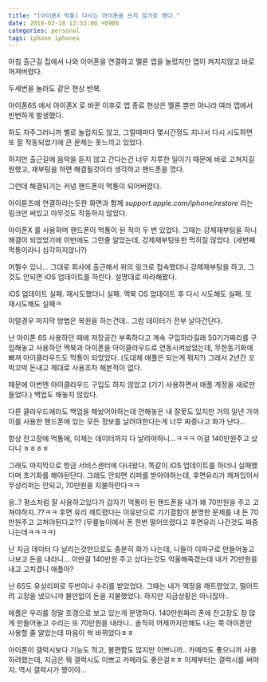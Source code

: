 ```yaml
---
title: "[아이폰X 먹통] 다시는 아이폰을 쓰지 않기로 했다."
date: 2019-02-18 12:53:00 +0900
categories: personal
tags: iphone iphonex
---
```


아침 출근길 집에서 나와 이어폰을 연결하고 멜론 앱을 눌렀지만 앱이 켜지지않고 바로 꺼져버렸다.  

두세번을 눌러도 같은 현상 반복.  

아이폰6S 에서 아이폰X 로 바꾼 이후로 앱 종료 현상은 멜론 뿐만 아니라 여러 앱에서 빈번하게 발생했다.  

하도 자주그러니까 별로 놀랍지도 않고, 그럴때마다 몇시간정도 지나서 다시 시도하면 또 잘 작동되었기에 큰 문제는 못느끼고 있었다.  

하지만 출근길에 음악을 듣지 않고 간다는건 너무 지루한 일이기 때문에 바로 고쳐지길 원했고, 재부팅을 하면 해결될것이라 생각하고 핸드폰을 껐다.

그런데 해결되기는 커녕 핸드폰이 먹통이 되어버렸다.  

아이튠즈에 연결하라는듯한 화면과 함께 *support.apple.com/iphone/restore* 라는 링크만 써있고 아무것도 작동하지 않았다.  

아이폰X 를 사용하며 핸드폰이 먹통이 된 적이 두 번 있었다. 그때는 강제재부팅을 하니 해결이 되었었기에 이번에도 그런줄 알았는데, 강제재부팅또한 먹히질 않았다. (세번째 먹통이라니 심각하지않나?)

어쩔수 있나... 그대로 회사에 출근해서 위의 링크로 접속했더니 강제재부팅을 하고, 그것도 안되면 iOS 업데이트를 하란다. 설명대로 따라해봤다.

iOS 업데이트 실패. 재시도했더니 실패. 맥북 OS 업데이트 후 다시 시도해도 실패. 또 재시도해도 실패ㅋ  

이럴경우 마지막 방법은 복원을 하는건데.. 그럼 데이터가 전부 날아간단다.  

난 아이폰 6S 사용하던 때에 저장공간 부족하다고 계속 구입하라길래 50기가짜리를 구입해놓고 사용하던 맥북과 아이폰을 아이클라우드로 연동시켜놨었는데, 무한동기화에 빠져 아이클라우드도 먹통이 되었었다. (도대체 애플은 되는게 뭐지?) 
그래서 2년간 꼬박꼬박 돈내고 제대로 사용조차 해본적이 없다.  

때문에 이번엔 아이클라우드 구입도 하지 않았고 (기기 사용하면서 애플 계정을 새로만들었다.) 백업도 해놓지 않았다.  

다른 클라우드에라도 백업을 해놨어야하는데 안해놓은 내 잘못도 있지만 거의 일년 가까이를 사용한 핸드폰에 있는 모든 정보를 날려야한다는게 너무 짜증나고 화가 난다...  

항상 잔고장에 먹통에, 이제는 데이터까지 다 날려야하니...ㅋㅋㅋ 이걸 140만원주고 샀다니 ㅎㅎㅎㅎ  

그래도 마지막으로 방금 서비스센터에 다녀왔다. 똑같이 iOS 업데이트를 하더니 실패했다며 초기화를 해야된단다. 그래도 안되면 리퍼를 받아야하는데, 후면유리가 깨져있어서 무상리퍼는 안되고, 70만원을 지불하란다ㅋㅋ  

응..? 평소처럼 잘 사용하고있다가 갑자기 먹통이 된 핸드폰을 내가 왜 70만원을 주고 고쳐야하지..??ㅋㅋ 후면 유리 깨트렸다는 이유만으로 기기결함이 분명한 문제를 내 돈 70만원주고 고쳐야된다고?? (무릎높이에서 폰 한번 떨어뜨렸다고 후면유리 나간것도 짜증나는데ㅋㅋㅋㅋ)  

난 지금 데이터 다 날리는것만으로도 충분히 화가 나는데, 니들이 이따구로 만들어놓고 나보고 돈을 내라니... 이딴걸 140만원 주고 샀다는것도 억울해죽겠는데 내가 70만원을 내고 고치겠니 애플아?  

난 6S도 유상리퍼로 두번이나 수리를 받았었다. 그때는 내가 액정을 깨트렸었고, 떨어트려 고장을 냈으니까 불만없이 돈을 지불했었다. 하지만 지금상황은 아니잖아..  

애플은 우리를 정말 호갱으로 보고 있는게 분명하다. 140만원짜리 폰에 잔고장도 참 많게 만들어놓고 수리는 또 70만원을 내라니.. 솔직히 어제까지만해도 나는 쭉 아이폰만 사용할 줄 알았는데 마음이 싹 바뀌었다ㅎㅎ

아이폰이 갤럭시보다 기능도 적고, 불편함도 많지만 이쁘니까.. 카메라도 좋으니까 사용하려했는데, 지금은 뭐 갤럭시도 이쁘고 카메라도 좋은걸ㅎㅎ 이제부터는 갤럭시를 써야지. 역시 갤럭시가 짱이야... 